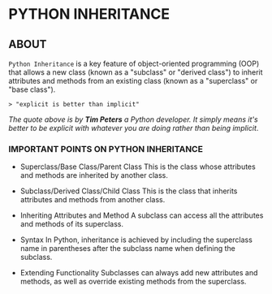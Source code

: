 # PYTHON INHERITANCE

## ABOUT

`Python Inheritance` is a key feature of object-oriented programming (OOP) that allows a new class (known as a "subclass" or "derived class") to inherit attributes and methods from an existing class (known as a "superclass" or "base class").

	> "explicit is better than implicit"

*The quote above is by **Tim Peters** a Python developer. It simply means it's better to be explicit with whatever you are doing rather than being implicit*.

### IMPORTANT POINTS ON PYTHON INHERITANCE
- Superclass/Base Class/Parent Class
	This is the class whose attributes and methods are inherited by another class.

- Subclass/Derived Class/Child Class
	This is the class that inherits attributes and methods from another class.

- Inheriting Attributes and Method
	A subclass can access all the attributes and methods of its superclass.

- Syntax
	In Python, inheritance is achieved by including the superclass name in parentheses after the subclass name when defining the subclass.

- Extending Functionality
	Subclasses can always add new attributes and methods, as well as override existing methods from the superclass.
	 
